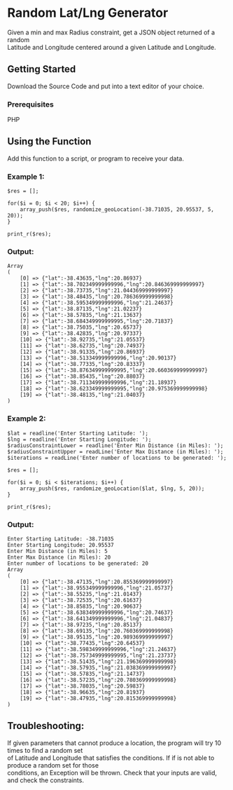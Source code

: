 # Random Lat/Lng Generator

Given a min and max Radius constraint, get a JSON object returned of a random <br>
Latitude and Longitude centered around a given Latitude and Longitude.

## Getting Started

Download the Source Code and put into a text editor of your choice.

### Prerequisites

PHP

## Using the Function

Add this function to a script, or program to receive your data.

### Example 1:

```
$res = [];

for($i = 0; $i < 20; $i++) {
    array_push($res, randomize_geoLocation(-38.71035, 20.95537, 5, 20));
}

print_r($res);
```

### Output:

```
Array
(
    [0] => {"lat":-38.43635,"lng":20.86937}
    [1] => {"lat":-38.702349999999996,"lng":20.846369999999997}
    [2] => {"lat":-38.73735,"lng":21.044369999999997}
    [3] => {"lat":-38.48435,"lng":20.786369999999998}
    [4] => {"lat":-38.595349999999996,"lng":21.24637}
    [5] => {"lat":-38.87135,"lng":21.02237}
    [6] => {"lat":-38.57835,"lng":21.13637}
    [7] => {"lat":-38.684349999999995,"lng":20.71837}
    [8] => {"lat":-38.75035,"lng":20.65737}
    [9] => {"lat":-38.42835,"lng":20.97337}
    [10] => {"lat":-38.92735,"lng":21.05537}
    [11] => {"lat":-38.62735,"lng":20.74937}
    [12] => {"lat":-38.91335,"lng":20.86937}
    [13] => {"lat":-38.513349999999996,"lng":20.90137}
    [14] => {"lat":-38.77335,"lng":20.83337}
    [15] => {"lat":-38.876349999999995,"lng":20.660369999999997}
    [16] => {"lat":-38.85435,"lng":20.88037}
    [17] => {"lat":-38.711349999999996,"lng":21.18937}
    [18] => {"lat":-38.623349999999995,"lng":20.975369999999998}
    [19] => {"lat":-38.48135,"lng":21.04037}
)

```

### Example 2:

```
$lat = readline('Enter Starting Latitude: ');
$lng = readline('Enter Starting Longitude: ');
$radiusConstraintLower = readline('Enter Min Distance (in Miles): ');
$radiusConstraintUpper = readLine('Enter Max Distance (in Miles): ');
$iterations = readLine('Enter number of locations to be generated: ');

$res = [];

for($i = 0; $i < $iterations; $i++) {
    array_push($res, randomize_geoLocation($lat, $lng, 5, 20));
}

print_r($res);
```

### Output:

```
Enter Starting Latitude: -38.71035
Enter Starting Longitude: 20.95537
Enter Min Distance (in Miles): 5
Enter Max Distance (in Miles): 20
Enter number of locations to be generated: 20
Array
(
    [0] => {"lat":-38.47135,"lng":20.855369999999997}
    [1] => {"lat":-38.955349999999996,"lng":21.05737}
    [2] => {"lat":-38.55235,"lng":21.01437}
    [3] => {"lat":-38.72535,"lng":20.61637}
    [4] => {"lat":-38.85835,"lng":20.90637}
    [5] => {"lat":-38.638349999999996,"lng":20.74637}
    [6] => {"lat":-38.641349999999996,"lng":21.04837}
    [7] => {"lat":-38.97235,"lng":20.85137}
    [8] => {"lat":-38.69135,"lng":20.760369999999998}
    [9] => {"lat":-38.95135,"lng":20.989369999999997}
    [10] => {"lat":-38.77435,"lng":20.64537}
    [11] => {"lat":-38.598349999999996,"lng":21.24637}
    [12] => {"lat":-38.757349999999995,"lng":21.23737}
    [13] => {"lat":-38.51435,"lng":21.196369999999998}
    [14] => {"lat":-38.57935,"lng":21.038369999999997}
    [15] => {"lat":-38.57835,"lng":21.14737}
    [16] => {"lat":-38.57235,"lng":20.780369999999998}
    [17] => {"lat":-38.78035,"lng":20.59837}
    [18] => {"lat":-38.96635,"lng":20.81937}
    [19] => {"lat":-38.47935,"lng":20.815369999999998}
)
```

## Troubleshooting:

If given parameters that cannot produce a location, the program will try 10 times to find a random set <br>
of Latitude and Longitude that satisfies the conditions. If if is not able to produce a random set for those <br>
conditions, an Exception will be thrown. Check that your inputs are valid, and check the constraints.